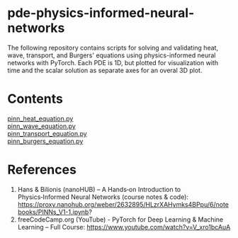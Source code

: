# pde-physics-informed-neural-networks

The following repository contains scripts for solving and validating heat, wave, transport, and Burgers' equations using physics-informed neural networks with PyTorch. Each PDE is 1D, but plotted for visualization with time and the scalar solution as separate axes for an overal 3D plot.

# Contents
[pinn_heat_equation.py](#pinn_heat_equationpy)  
[pinn_wave_equation.py](#pinn_wave_equationpy)  
[pinn_transport_equation.py](#pinn_transport_equationpy)  
[pinn_burgers_equation.py](#pinn_burgers_equationpy)  

# References
1. Hans & Bilionis (nanoHUB) – A Hands‑on Introduction to Physics‑Informed Neural Networks (course notes & code): https://proxy.nanohub.org/weber/2632895/HLzrXAHymks4BPpu/6/notebooks/PINNs_V1-1.ipynb?
2. freeCodeCamp.org (YouTube) - PyTorch for Deep Learning & Machine Learning – Full Course:
https://www.youtube.com/watch?v=V_xro1bcAuA
